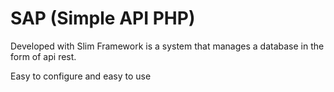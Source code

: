 # SAP (Simple API PHP)

Developed with Slim Framework is a system that manages a database in the form of api rest.

Easy to configure and easy to use